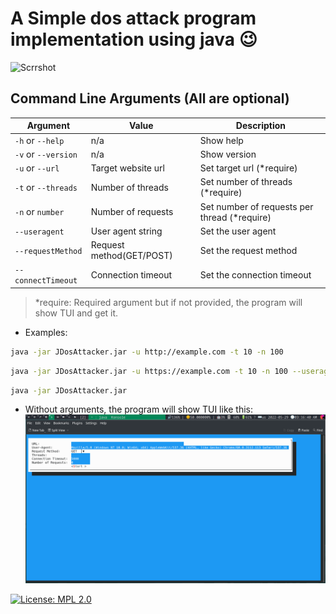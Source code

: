 # A Simple dos attack program implementation using java 😉
![Scrrshot](./Screenshots/jdosattack.gif)

## Command Line Arguments (All are optional)

| Argument            | Value                    | Description                                  |
|---------------------|--------------------------|----------------------------------------------|
| `-h` or `--help`    | n/a                      | Show help                                    |
| `-v` or `--version` | n/a                      | Show version                                 |
| `-u` or `--url`     | Target website url       | Set target url (*require)                    |
| `-t` or `--threads` | Number of threads        | Set number of threads (*require)             |
| `-n` or `number`    | Number of requests       | Set number of requests per thread (*require) |
| `--useragent`       | User agent string        | Set the user agent                           |
| `--requestMethod`   | Request method(GET/POST) | Set the request method                       |
| `--connectTimeout`  | Connection timeout       | Set the connection timeout                   |

> *require: Required argument but if not provided, the program will show TUI and get it.

- Examples:
```bash
java -jar JDosAttacker.jar -u http://example.com -t 10 -n 100
```
```bash
java -jar JDosAttacker.jar -u https://example.com -t 10 -n 100 --useragent "Mozilla/5.0 (X11; Linux x86_64) AppleWebKit/537.36 (KHTML, like Gecko) Chrome/101.0.0.0 Safari/537.36"
```
```bash
java -jar JDosAttacker.jar
```
- Without arguments, the program will show TUI like this:
![TUI](./Screenshots/TUI.png)

[![License: MPL 2.0](https://img.shields.io/badge/License-MPL%202.0-brightgreen.svg)](https://opensource.org/licenses/MPL-2.0)
